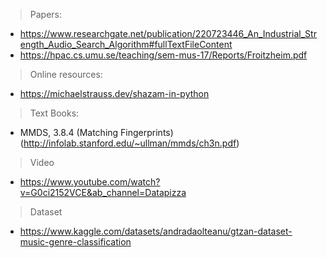 > Papers:
- https://www.researchgate.net/publication/220723446_An_Industrial_Strength_Audio_Search_Algorithm#fullTextFileContent
- https://hpac.cs.umu.se/teaching/sem-mus-17/Reports/Froitzheim.pdf

> Online resources:
- https://michaelstrauss.dev/shazam-in-python

> Text Books:
- MMDS, 3.8.4 (Matching Fingerprints) (http://infolab.stanford.edu/~ullman/mmds/ch3n.pdf)

> Video
- https://www.youtube.com/watch?v=G0ci2152VCE&ab_channel=Datapizza

> Dataset
- https://www.kaggle.com/datasets/andradaolteanu/gtzan-dataset-music-genre-classification
